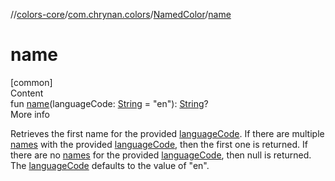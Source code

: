 //[colors-core](../../../index.md)/[com.chrynan.colors](../index.md)/[NamedColor](index.md)/[name](name.md)



# name  
[common]  
Content  
fun [name](name.md)(languageCode: [String](https://kotlinlang.org/api/latest/jvm/stdlib/kotlin/-string/index.html) = "en"): [String](https://kotlinlang.org/api/latest/jvm/stdlib/kotlin/-string/index.html)?  
More info  


Retrieves the first name for the provided [languageCode](name.md). If there are multiple [names](names.md) with the provided [languageCode](name.md), then the first one is returned. If there are no [names](names.md) for the provided [languageCode](name.md), then null is returned. The [languageCode](name.md) defaults to the value of "en".

  



